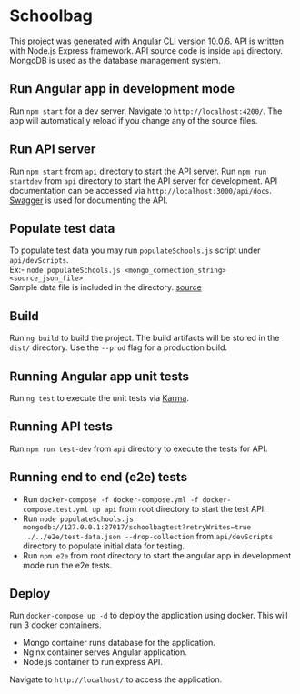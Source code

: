 # Schoolbag

This project was generated with [Angular CLI](https://github.com/angular/angular-cli) version 10.0.6.
API is written with Node.js Express framework. API source code is inside `api` directory.
MongoDB is used as the database management system.

## Run Angular app in development mode

Run `npm start` for a dev server. Navigate to `http://localhost:4200/`. The app will automatically reload if you change any of the source files.

## Run API server

Run `npm start` from `api` directory to start the API server. 
Run `npm run startdev` from `api` directory to start the API server for development.
API documentation can be accessed via `http://localhost:3000/api/docs`.
[Swagger](https://swagger.io/) is used for documenting the API.

## Populate test data

To populate test data you may run `populateSchools.js` script under `api/devScripts`.  
Ex:- `node populateSchools.js <mongo_connection_string> <source_json_file>`  
Sample data file is included in the directory. [source](http://det.wa.edu.au/schoolinformation/detcms/navigation/school-lists/)

## Build

Run `ng build` to build the project. The build artifacts will be stored in the `dist/` directory. Use the `--prod` flag for a production build.

## Running Angular app unit tests

Run `ng test` to execute the unit tests via [Karma](https://karma-runner.github.io).

## Running API tests

Run `npm run test-dev` from `api` directory to execute the tests for API.

## Running end to end (e2e) tests

* Run `docker-compose -f docker-compose.yml -f docker-compose.test.yml up api` from root directory to start the test API.
* Run `node populateSchools.js mongodb://127.0.0.1:27017/schoolbagtest?retryWrites=true ../../e2e/test-data.json --drop-collection` from `api/devScripts` directory to populate initial data for testing.
* Run `npm e2e` from root directory to start the angular app in development mode run the e2e tests.

## Deploy

Run `docker-compose up -d` to deploy the application using docker.
This will run 3 docker containers.
* Mongo container runs database for the application.
* Nginx container serves Angular application.
* Node.js container to run express API.

Navigate to `http://localhost/` to access the application.

